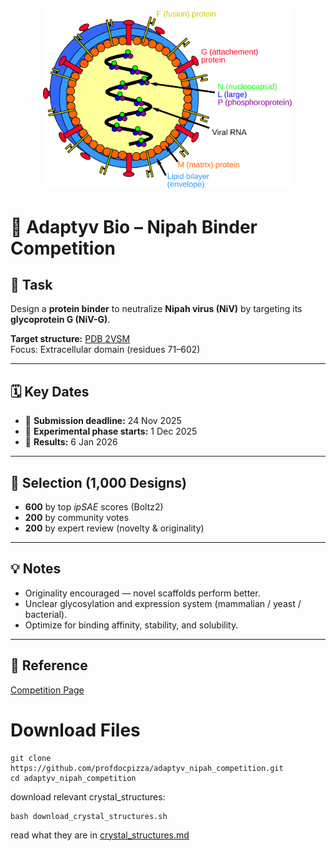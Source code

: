 <p align="center">
  <img src="nipah_virus.png" alt="Nipah Virus" width="400">
</p>

# 🧬 Adaptyv Bio – Nipah Binder Competition

## 🎯 Task
Design a **protein binder** to neutralize **Nipah virus (NiV)** by targeting its **glycoprotein G (NiV-G)**.

**Target structure:** [PDB 2VSM](https://www.rcsb.org/structure/2VSM)  
Focus: Extracellular domain (residues 71–602)

---

## 🗓️ Key Dates
- 🧩 **Submission deadline:** 24 Nov 2025  
- 🔬 **Experimental phase starts:** 1 Dec 2025  
- 🏁 **Results:** 6 Jan 2026  

---

## 🧠 Selection (1,000 Designs)
- **600** by top *ipSAE* scores (Boltz2)  
- **200** by community votes  
- **200** by expert review (novelty & originality)

---

## 💡 Notes
- Originality encouraged — novel scaffolds perform better.  
- Unclear glycosylation and expression system (mammalian / yeast / bacterial).  
- Optimize for binding affinity, stability, and solubility.

---

## 🔗 Reference
[Competition Page](https://proteinbase.com/competitions/adaptyv-nipah-competition)


# Download Files
```
git clone https://github.com/profdocpizza/adaptyv_nipah_competition.git
cd adaptyv_nipah_competition
```
download relevant crystal_structures:
```
bash download_crystal_structures.sh
```
read what they are in [crystal_structures.md](crystal_structures.md)

